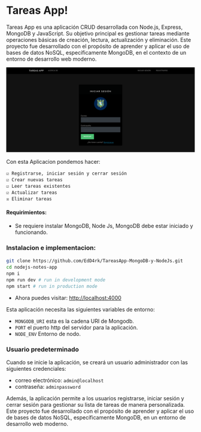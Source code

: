 # Tareas App!

Tareas App es una aplicación CRUD desarrollada con Node.js, Express, MongoDB y JavaScript. Su objetivo principal es gestionar tareas mediante operaciones básicas de creación, lectura, actualización y eliminación. Este proyecto fue desarrollado con el propósito de aprender y aplicar el uso de bases de datos NoSQL, específicamente MongoDB, en el contexto de un entorno de desarrollo web moderno. 

![](docs/ScreenshotTareasApp.png)

Con esta Aplicacion pondemos hacer:

```bash
☑ Registrarse, iniciar sesión y cerrar sesión
☑ Crear nuevas tareas
☑ Leer tareas existentes
☑ Actualizar tareas
☒ Eliminar tareas
```
#### Requirimientos:

* Se requiere instalar MongoDB, Node Js, MongoDB debe estar iniciado y funcionando.

### Instalacion e implementacion:

```sh
git clone https://github.com/EdD4rk/TareasApp-MongoDB-y-NodeJs.git
cd nodejs-notes-app
npm i
npm run dev # run in development mode
npm start # run in production mode
```
* Ahora puedes visitar: <a target="_blank" href="http://localhost:4000">http://localhost:4000</a>

Esta aplicación necesita las siguientes variables de entorno:

- `MONGODB_URI` esta es la cadena URI de Mongodb.
- `PORT` el puerto http del servidor para la aplicación.
- `NODE_ENV` Entorno de nodo.

### Usuario predeterminado

Cuando se inicie la aplicación, se creará un usuario administrador con las siguientes credenciales:

- correo electrónico: `admin@localhost`
- contraseña: `adminpassword`

Además, la aplicación permite a los usuarios registrarse, iniciar sesión y cerrar sesión para gestionar su lista de tareas de manera personalizada. Este proyecto fue desarrollado con el propósito de aprender y aplicar el uso de bases de datos NoSQL, específicamente MongoDB, en un entorno de desarrollo web moderno.
